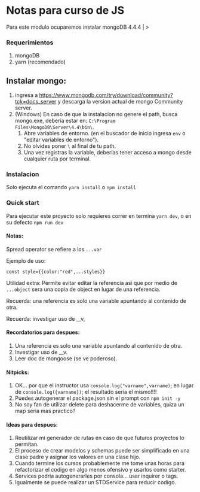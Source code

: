# Notas para curso de JS

Para este modulo ocuparemos instalar mongoDB 4.4.4 | >

### Requerimientos

1. mongoDB
1. yarn (recomendado)

## Instalar mongo:

1. ingresa a <https://www.mongodb.com/try/download/community?tck=docs_server> y descarga la version actual de mongo Community server.
1. (Windows) En caso de que la instalacion no genere el path, busca mongo.exe, deberia estar en: `C:\Program Files\MongoDB\Server\4.4\bin\`.
   1. Abre variables de entorno. (en el buscador de inicio ingresa `env` o "editar variables de entorno").
   1. No olvides poner `\` al final de tu path.
   1. Una vez registras la variable, deberias tener acceso a mongo desde cualquier ruta por terminal.

### Instalacion

Solo ejecuta el comando `yarn install` o `npm install`

### Quick start

Para ejecutar este proyecto solo requieres correr en termina `yarn dev`, o en su defecto `npm run dev`

#### Notas:

Spread operator se refiere a los `...var`

Ejemplo de uso:

```
const style={{color:"red",...styles}}
```

Utilidad extra: Permite evitar editar la referencia asi que por medio de `...object` sera una copia de object en lugar de una referencia.

Recuerda: una referencia es solo una variable apuntando al contenido de otra.

Recuerda: investigar uso de \_\_v,

#### Recordatorios para despues:

1. Una referencia es solo una variable apuntando al contenido de otra.
1. Investigar uso de \_\_v.
1. Leer doc de mongoose (se ve poderoso).

#### Nitpicks:

1. OK... por que el instructor usa `console.log("varname",varname)`; en lugar de `console.log({varname})`; el resultado seria el mismo!!!!
1. Puedes autogenerar el package.json sin el prompt con `npm init -y`
1. No soy fan de utilizar delete para deshacerme de variables, quiza un map seria mas practico?

#### Ideas para despues:

1. Reutilizar mi generador de rutas en caso de que futuros proyectos lo permitan.
2. El proceso de crear modelos y schemas puede ser simplificado en una clase padre y asignar los valores en una clase hijo.
3. Cuando termine los cursos probablemente me tome unas horas para refactorizar el codigo en algo menos ofensivo y usarlos como starter.
4. Services podria autogenerarles por consola... usar inquirer o tags.
5. Igualmente se puede realizar un STDService para reducir codigo.
